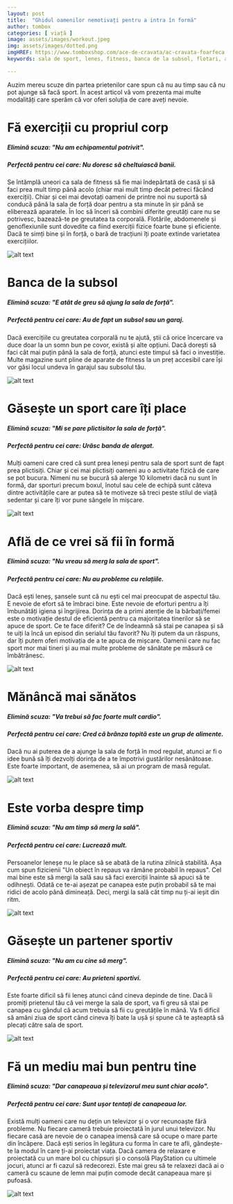 ```yaml
---
layout: post
title:  "Ghidul oamenilor nemotivați pentru a intra în formă"
author: tombox
categories: [ viață ]
image: assets/images/workout.jpeg
img: assets/images/dotted.png
imgHREF: https://www.tomboxshop.com/ace-de-cravata/ac-cravata-foarfeca.html/?ref=blog
keywords: sala de sport, lenes, fitness, banca de la subsol, flotari, abdomene, mancat sanatos, sala de forță, în formă, timp, canapea, televizor, exercitii fizice, aspect fizic, vreau sa slabesc, cum sa pierd greutate, relatii, arat bine, fructe, legume, prieteni sportivi, viata sportiva, pierde din greutate

---
```


Auzim mereu scuze din partea prietenilor care spun că nu au timp sau că nu pot ajunge să facă sport. În acest articol vă vom prezenta mai multe modalități care sperăm că vor oferi soluția de care aveți nevoie.

# Fă exerciții cu propriul corp
##### Elimină scuza: "Nu am echipamentul potrivit".
##### Perfectă pentru cei care: Nu doresc să cheltuiască banii.

Se întămplă uneori ca sala de fitness să fie mai îndepărtată de casă și să faci prea mult timp până acolo (chiar mai mult timp decât petreci
făcând exerciții).
Chiar și cei mai devotați oameni de printre noi nu suportă să conducă până la sala de forță doar pentru a sta minute în șir până se eliberează
aparatele. În loc să înceri să combini diferite greutăți care nu se potrivesc, bazează-te pe greutatea ta corporală. Flotările, abdomenele
și genoflexiunile sunt dovedite ca fiind exerciții fizice foarte bune și eficiente. Dacă te simți bine și în forță, o bară de tracțiuni îți poate
extinde varietatea exercițiilor.

![alt text](../../../../assets/images/pushups.jpeg)

# Banca de la subsol
##### Elimină scuza: "E atât de greu să ajung la sala de forță".
##### Perfectă pentru cei care: Au de fapt un subsol sau un garaj.

Dacă exercițiile cu greutatea corporală nu te ajută, știi că orice încercare va duce doar la un somn bun pe covor, există și alte opțiuni.
Dacă dorești să faci cât mai puțin până la sala de forță, atunci este timpul să faci o investiție. Multe magazine sunt pline de aparate de
fitness la un preț accesibil care își vor găsi locul undeva în garajul sau subsolul tău.

![alt text](../../../../assets/images/bench.jpeg)

# Găsește un sport care îți place
##### Elimină scuza: "Mi se pare plictisitor la sala de forță".
##### Perfectă pentru cei care: Urăsc banda de alergat.

Mulți oameni care cred că sunt prea leneși pentru sala de sport sunt de fapt prea plictisiți. Chiar și cei mai plictisiți oameni au o activitate fizică
de care se pot bucura. Nimeni nu se bucură să alerge 10 kilometri dacă nu sunt în formă, dar sporturi precum boxul, înotul sau cele de echipă
sunt câteva dintre activitățile care ar putea să te motiveze să treci peste stilul de viață sedentar și care îți vor pune sângele în mișcare.

![alt text](../../../../assets/images/boxing.jpeg)

# Află de ce vrei să fii în formă
##### Elimină scuza: "Nu vreau să merg la sala de sport".
##### Perfectă pentru cei care: Nu au probleme cu relațiile.

Dacă ești leneș, șansele sunt că nu ești cel mai preocupat de aspectul tău. E nevoie de efort să te îmbraci bine. Este nevoie de eforturi pentru a îți îmbunătăți igiena și îngrijirea. Dorința de a primi atenție de la bărbați/femei este o motivație destul de eficientă pentru ca majoritatea tinerilor să
se apuce de sport. Ce te face diferit? Ce de îndeamnă să stai pe canapea și să te uiți la încă un episod din serialul tău favorit? Nu îți putem da un răspuns, dar îți putem oferi motivația de a te apuca de mișcare. Oamenii care nu fac sport mor mai tineri și au mai multe probleme de sănătate pe măsură ce îmbătrânesc.

![alt text](../../../../assets/images/meas.jpeg)


# Mănâncă mai sănătos
##### Elimină scuza: "Va trebui să fac foarte mult cardio".
##### Perfectă pentru cei care: Cred că brânza topită este un grup de alimente.

Dacă nu ai puterea de a ajunge la sala de forță în mod regulat, atunci ar fi o idee bună să îți dezvolți dorința de a te împotrivi gustărilor nesănătoase. Este foarte important, de asemenea, să ai un program de masă regulat.


![alt text](../../../../assets/images/fruits.jpeg)


# Este vorba despre timp
##### Elimină scuza: "Nu am timp să merg la sală".
##### Perfectă pentru cei care: Lucrează mult.

Persoanelor leneșe nu le place să se abată de la rutina zilnică stabilită. Așa cum spun fizicienii "Un obiect în repaus va rămâne probabil în repaus". Cel mai bine este să mergi la sală sau să faci exerciții înainte să apuci să te odihnești. Odată ce te-ai așezat pe canapea este puțin probabil să te mai ridici de acolo până dimineață. Deci, mergi la sală cât timp nu ți-ai ieșit din ritm.

![alt text](../../../../assets/images/watch.jpeg)

# Găsește un partener sportiv
##### Elimină scuza: "Nu am cu cine să merg".
##### Perfectă pentru cei care: Au prieteni sportivi.

Este foarte dificil să fii leneș atunci când cineva depinde de tine. Dacă îi promiți prietenul tău că vei merge la sala de sport, va fi greu să stai pe canapea cu gândul că acum trebuia să fii cu greutățile în mână. Va fi dificil să amâni ziua de sport când cineva îți bate la ușă și spune că te așteaptă să plecați către sala de sport.

![alt text](../../../../assets/images/partner.jpeg)


# Fă un mediu mai bun pentru tine
##### Elimină scuza: "Dar canapeaua și televizorul meu sunt chiar acolo".
##### Perfectă pentru cei care: Sunt ușor tentați de canapeaua lor.


Există mulți oameni care nu dețin un televizor și o vor recunoaște fără probleme. Nu fiecare cameră trebuie proiectată în jurul unui televizor. Nu fiecare casă are nevoie de o canapea imensă care să ocupe o mare parte din încăpere. Dacă ești serios în legătura cu forma în care te afli, gândește-te la modul în care ți-ai proiectat viața. Dacă camera de relaxare e proiectată cu un mare bol cu chipsuri și o consolă PlayStation cu ultimele jocuri, atunci ar fi cazul să redecorezi. Este mai greu să te relaxezi dacă ai o cameră cu scaune de lemn mai puțin comode decât canapeaua mare și pufoasă.

![alt text](../../../../assets/images/char.jpeg)
